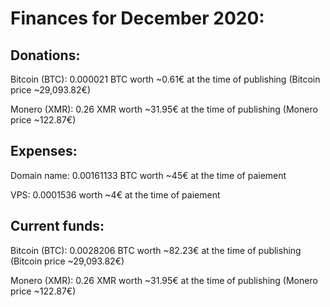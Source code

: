 # Finances for December 2020:


## Donations:

Bitcoin (BTC): 0.000021 BTC worth ~0.61€ at the time of publishing (Bitcoin price ~29,093.82€)

Monero (XMR): 0.26 XMR worth ~31.95€ at the time of publishing (Monero price ~122.87€)


## Expenses:

Domain name: 0.00161133 BTC worth ~45€ at the time of paiement

VPS: 0.0001536 worth ~4€ at the time of paiement


## Current funds:

Bitcoin (BTC): 0.0028206 BTC worth ~82.23€ at the time of publishing (Bitcoin price ~29,093.82€)

Monero (XMR): 0.26 XMR worth ~31.95€ at the time of publishing (Monero price ~122.87€)
